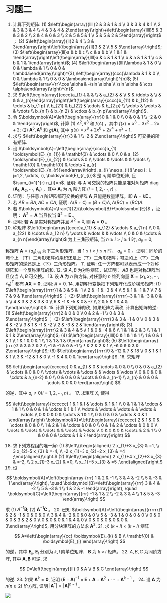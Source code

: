 # 习题二

1. 计算下列矩阵:
(1) $\left(\begin{array}{llll}2 & 3 & 1 & 4 \\ 3 & 3 & 4 & 1 \\ 2 & 3 & 3 & 4 \\ 4 & 3 & 4 & 2\end{array}\right)+\left(\begin{array}{llll}5 & 3 & 3 & 2 \\ 2 & 4 & 6 & 3 \\ 2 & 5 & 5 & 1 \\ 5 & 5 & 2 & 5\end{array}\right)$ ；
(2) $\left(\begin{array}{ll}2 & 4 \\ 3 & 3\end{array}\right)\left(\begin{array}{ll}3 & 2 \\ 5 & 5\end{array}\right)$;
(3) $\left(\begin{array}{lll}a & b & c \\ c & a & b \\ 1 & 1 & 1\end{array}\right)\left(\begin{array}{llll}a & c & 1 & 1 \\ b & a & 1 & 1 \\ c & b & 1 & 1\end{array}\right)$;
(4) $\left(\begin{array}{lll}\lambda & 1 & 0 \\ 0 & \lambda & 1 \\ 0 & 0 & \lambda\end{array}\right)^{3},\left(\begin{array}{ccc}\lambda & 1 & 0 \\ 0 & \lambda & 1 \\ 0 & 0 & \lambda\end{array}\right)^{n}$;
(5) $\left(\begin{array}{rr}\cos \alpha & -\sin \alpha \\ \sin \alpha & \cos \alpha\end{array}\right)^{n}$.
2. 求 $\left(\begin{array}{cccc}a_{1} & & & \\ & a_{2} & & \\ & & \ddots & \\ & & & a_{n}\end{array}\right)\left(\begin{array}{cccc}b_{11} & b_{12} & \cdots & b_{1 p} \\ b_{21} & b_{22} & \cdots & b_{2 p} \\ \vdots & \vdots & & \vdots \\ b_{n 1} & b_{n 2} & \cdots & b_{n p}\end{array}\right)$.
3. 令 $\boldsymbol{A}=\left(\begin{array}{rrr}0 & 1 & 0 \\ 0 & 0 & 1 \\ -2 & 0 & 1\end{array}\right)$, 计算
(1) $A^{2}, A^{3}$ 和 $f(A)$ ，其中 $f(x)=x^{3}-3 x^{2}-2 x+2$;
(2) $\boldsymbol{A}^{5}, \boldsymbol{A}^{6}$ 和 $g(\boldsymbol{A})$, 其中 $g(x)=x^{8}+2 x^{6}+2 x^{4}+x^{2}+1$.
4. 求与 $\left(\begin{array}{rr}3 & 1 \\ -2 & 2\end{array}\right)$ 可交换的所有矩阵.
5. 设 $\boldsymbol{A}=\left(\begin{array}{cccc}a_{1} \boldsymbol{E}_{n_{1}} & \mathbf{0} & \cdots & 0 \\ 0 & a_{2} \boldsymbol{E}_{n_{2}} & \cdots & 0 \\ \vdots & \vdots & & \vdots \\ \mathbf{0} & \mathbf{0} & \cdots & a_{r} \boldsymbol{E}_{n_{r}}\end{array}\right), a_{i} \neq a_{j}(i \neq j ; i, j=1,2, \cdots, r), \boldsymbol{E}_{n_{i}}$ 是 $n_{i}$ 阶单位矩阵, 且 $\sum_{i=1}^{r} n_{i}=n$. 证明: 与 $\boldsymbol{A}$ 可交换的矩阵只能是准对角矩阵 $\operatorname{diag}\left(\boldsymbol{A}_{1}, \boldsymbol{A}_{2}, \cdots\right.$, $\left.\boldsymbol{A}_{r}\right)$ ，其中 $\boldsymbol{A}_{i}$ 为 $n_{i}$ 阶方阵 $(i=1,2, \cdots, r)$ 。
6. 证明：与任意 $n$ 阶矩阵都可交换的矩阵 $\boldsymbol{A}$ 只能是数量矩阵，即 $\boldsymbol{A}=k \boldsymbol{E}$ 。
7. 若 $A B=B A, A C=C A$, 证明: $A(B+C)=(B+C) A, A(B C)=(B C) A$.
8. 若 $\boldsymbol{A}=\frac{1}{2}(\boldsymbol{B}+\boldsymbol{E})$ ，证明： $\boldsymbol{A}^{2}=\boldsymbol{A}$ 当且仅当 $\boldsymbol{B}^{2}=\boldsymbol{E}$ 。
9. 证明: 若 $\boldsymbol{A}$ 是实对称矩阵并且 $A^{2}=0$, 则 $\boldsymbol{A}=\mathbf{0}$ 。
10. 称矩阵 $\left(\begin{array}{cccc}a_{11} & a_{12} & \cdots & a_{1 n} \\ 0 & a_{22} & \cdots & a_{2 n} \\ \vdots & \vdots & & \vdots \\ 0 & 0 & \cdots & a_{n n}\end{array}\right)$ 为上三角形矩阵, 当 $n \geqslant i>j \geqslant 1$ 时, $a_{i j}=0$;

称矩阵 $\boldsymbol{A}=\left(a_{i j}\right)_{n n}$ 为下三角形矩阵，当 $1 \leqslant i<j \leqslant n$ 时， $a_{i j}=0$ 。证明：同阶的两个上 （下）三角形矩阵的乘积还是上（下）三角形矩阵；可逆的上（下）三角形矩阵的逆还是上（下）三角形矩阵。
11. 证明: 任一方阵都可以表示成一个对称矩阵和一个反称矩阵的和.
12. 设 $A, B$ 为对称矩阵，试证明： $A B$ 也是对称矩阵当且仅当 $A, B$ 可交换。
13. 设 $\boldsymbol{A}$ 为 $n$ 阶方阵, 对任意的 $n$ 维列向量 $\boldsymbol{X}=\left(x_{1}, x_{2}, \cdots, x_{n}\right)^{\mathrm{T}}$ 都有 $\boldsymbol{A} \boldsymbol{X}=\mathbf{0}$, 证明: $A=0$.
14. 用初等行变换把下列矩阵化成阶梯形矩阵:
(1) $\left(\begin{array}{rrrr}1 & 3 & 5 & -1 \\ 2 & -1 & -3 & 4 \\ 5 & 1 & -1 & 7 \\ 7 & 7 & 9 & 1\end{array}\right)$ ；
(2) $\left(\begin{array}{rrrrr}-3 & 1 & -3 & 0 & 5 \\ 4 & 3 & 2 & 3 & 0 \\ 6 & -1 & -5 & 0 & -7 \\ 2 & 5 & 1 & 4 & 1\end{array}\right)$.
15. 计算下列矩阵的秩, 如果矩阵为满秩, 计算出矩阵的逆:
(1) $\left(\begin{array}{rrr}2 & 0 & 0 \\ 0 & 2 & -1 \\ 0 & 3 & 5\end{array}\right)$ ；
(2) $\left(\begin{array}{rrrr}3 & 3 & -1 & 0 \\ 0 & 3 & 4 & -2 \\ 3 & 1 & -1 & -2 \\ 2 & -3 & 2 & 1\end{array}\right)$;
(3) $\left(\begin{array}{rrrr}2 & 3 & 4 & 5 \\ 1 & 0 & -4 & 6 \\ 1 & 1 & 2 & 3 \\ 1 & 1 & 1 & 2\end{array}\right)$;
(4) $\left(\begin{array}{llll}0 & 1 & 1 & 1 \\ 1 & 0 & 1 & 1 \\ 1 & 1 & 0 & 1 \\ 1 & 1 & 1 & 0\end{array}\right)$;
(5) $\left(\begin{array}{rrrr}2 & 3 & 2 & 2 \\ -1 & -1 & 0 & -1 \\ 2 & 2 & 2 & 1 \\ -6 & 9 & 3 & 2\end{array}\right)$;
(6) $\left(\begin{array}{rrrr}9 & -12 & 7 & 18 \\ 0 & 1 & 1 & 1 \\ 3 & -12 & 1 & 0 \\ -1 & 4 & 0 & 1\end{array}\right)$.
16. 求矩阵

$$
\left(\begin{array}{cccccc}
0 & a_{1} & 0 & \cdots & 0 & 0 \\
0 & 0 & a_{2} & \cdots & 0 & 0 \\
\vdots & \vdots & \vdots & & \vdots & \vdots \\
0 & 0 & 0 & \cdots & a_{n-2} & 0 \\
0 & 0 & 0 & \cdots & 0 & a_{n-1} \\
a_{n} & 0 & 0 & \cdots & 0 & 0
\end{array}\right)
$$

的逆，其中 $a_{i} \neq 0(i=1,2, \cdots, n)$ 。
17. 求矩阵 $X$, 使得

$$
\left(\begin{array}{cccccc}
1 & 1 & 1 & \cdots & 1 & 1 \\
0 & 1 & 1 & \cdots & 1 & 1 \\
0 & 0 & 1 & \cdots & 1 & 1 \\
\vdots & \vdots & \vdots & & \vdots & \vdots \\
0 & 0 & 0 & \cdots & 1 & 1 \\
0 & 0 & 0 & \cdots & 0 & 1
\end{array}\right) \boldsymbol{X}=\left(\begin{array}{cccccc}
2 & 1 & 0 & \cdots & 0 & 0 \\
1 & 2 & 1 & \cdots & 0 & 0 \\
0 & 1 & 2 & \cdots & 0 & 0 \\
\vdots & \vdots & \vdots & & \vdots & \vdots \\
0 & 0 & 0 & \cdots & 2 & 1 \\
0 & 0 & 0 & \cdots & 1 & 2
\end{array}\right)
$$

18. 求下列方程组的唯一解:
(1) $\left\{\begin{aligned} 2 x_{1}+3 x_{3} & =1, \\ 3 x_{2}-5 x_{3} & =-4, \\ -2 x_{1}+3 x_{2}+2 x_{3} & =4 ;\end{aligned}\right.$
(2) $\left\{\begin{aligned} 2 x_{1}+4 x_{2}+3 x_{3} & =-2, \\ 2 x_{1}-3 x_{2} & =0, \\ x_{1}+5 x_{3} & =5 .\end{aligned}\right.$
19. 设

$$
\boldsymbol{A}=\left(\begin{array}{rrr}
1 & 2 & -1 \\
3 & 4 & -2 \\
5 & -3 & 1
\end{array}\right), \quad \boldsymbol{B}=\left(\begin{array}{rrr}
3 & 4 & -2 \\
5 & -3 & 1 \\
1 & 2 & -1
\end{array}\right), \quad \boldsymbol{C}=\left(\begin{array}{rrr}
-1 & 1 & 2 \\
-2 & 3 & 4 \\
1 & 5 & -3
\end{array}\right)
$$

求 (1) $A^{-1} \boldsymbol{B}$; (2) $\boldsymbol{A}^{-1} \boldsymbol{C}$ 。
20. 已知 $\boldsymbol{A}=\left(\begin{array}{rrrrrr}1 & 2 & -1 & 0 & 0 & 0 \\ 3 & 4 & -2 & 0 & 0 & 0 \\ 5 & -3 & 1 & 0 & 0 & 0 \\ 0 & 0 & 0 & 3 & 2 & 0 \\ 0 & 0 & 0 & 1 & 4 & 0 \\ 0 & 0 & 0 & 0 & 0 & 3\end{array}\right)$, 用分块矩阵的方法求 $\boldsymbol{A}^{2}$.
21. 求 $(k+l) \times(k+l)$ 矩阵

$$
A=\left(\begin{array}{cc}
\boldsymbol{E}_{k} & B \\
\mathbf{0} & \boldsymbol{E}_{l}
\end{array}\right)
$$

的逆，其中 $\boldsymbol{E}_{k}, \boldsymbol{E}_{l}$ 分别为 $k, l$ 阶单位矩阵， $\boldsymbol{B}$ 为 $k \times l$ 矩阵。
22. $A, B, C$ 为同阶方阵, 其中 $\boldsymbol{A}, \boldsymbol{B}$ 可逆. 求

$$
D=\left(\begin{array}{ll}
0 & A \\
B & C
\end{array}\right)
$$

的逆.
23. 如果 $\boldsymbol{A}^{k}=\mathbf{0}$, 证明 $(\boldsymbol{E}-\boldsymbol{A})^{-1}=\boldsymbol{E}+\boldsymbol{A}+\boldsymbol{A}^{2}+\cdots+\boldsymbol{A}^{k-1}$ 。
24. 设 $\boldsymbol{A}$ 为 $n(n \geqslant 2)$ 阶方阵, 证明 $\left|\boldsymbol{A}^{*}\right|=|\boldsymbol{A}|^{n-1}$ 。

![](https://cdn.mathpix.com/cropped/2024_09_18_e2acedad1df7dae7f4c9g-37.jpg?height=178&width=189&top_left_y=1532&top_left_x=953)